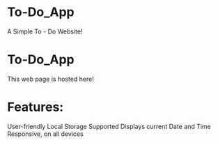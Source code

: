 # To-Do_App
 A Simple To - Do Website!
# To-Do_App
 This web page is hosted here!
# Features:
 User-friendly
 Local Storage Supported
 Displays current Date and Time
 Responsive, on all devices
